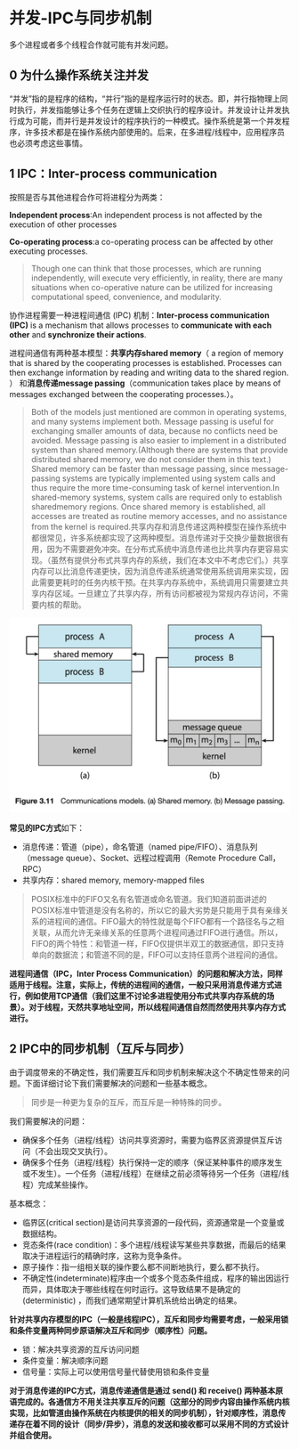 ﻿# 并发-IPC与同步机制

多个进程或者多个线程合作就可能有并发问题。

## 0 为什么操作系统关注并发

“并发”指的是程序的结构，“并行”指的是程序运行时的状态。即，并行指物理上同时执行，并发指能够让多个任务在逻辑上交织执行的程序设计。并发设计让并发执行成为可能，而并行是并发设计的程序执行的一种模式。操作系统是第一个并发程序，许多技术都是在操作系统内部使用的。后来，在多进程/线程中，应用程序员也必须考虑这些事情。

## 1 IPC：Inter-process communication 

按照是否与其他进程合作可将进程分为两类：

**Independent process**:An independent process is not affected by the execution of other processes

**Co-operating process**:a co-operating process can be affected by other executing processes.

> Though one can think that those processes, which are running independently, will execute very efficiently, in reality, there are many situations when co-operative nature can be utilized for increasing computational speed, convenience, and modularity. 

协作进程需要一种进程间通信 (IPC) 机制：**Inter-process communication (IPC)** is a mechanism that allows processes to **communicate with each other** and **synchronize their actions**.

进程间通信有两种基本模型：**共享内存shared memory**（ a region of memory that is shared by the cooperating processes is established. Processes can then exchange information by reading and writing data to the shared region. ）
和**消息传递message passing**（communication takes place by means of messages exchanged between the cooperating processes.）。

> Both of the models just mentioned are common in operating systems, and many systems implement both. Message passing is useful for exchanging smaller amounts of data, because no conflicts need be avoided. Message passing is also easier to implement in a distributed system than shared memory.(Although there are systems that provide distributed shared memory, we do not consider them in this text.) Shared memory can be faster than message passing, since message-passing systems are typically implemented using system calls and thus require the more time-consuming task of kernel intervention.In shared-memory systems, system calls are required only to establish sharedmemory regions. Once shared memory is established, all accesses are treated as routine memory accesses, and no assistance from the kernel is required.共享内存和消息传递这两种模型在操作系统中都很常见，许多系统都实现了这两种模型。消息传递对于交换少量数据很有用，因为不需要避免冲突。在分布式系统中消息传递也比共享内存更容易实现。（虽然有提供分布式共享内存的系统，我们在本文中不考虑它们。）共享内存可以比消息传递更快，因为消息传递系统通常使用系统调用来实现，因此需要更耗时的任务内核干预。在共享内存系统中，系统调用只需要建立共享内存区域。一旦建立了共享内存，所有访问都被视为常规内存访问，不需要内核的帮助。

![](https://raw.githubusercontent.com/yixy4app/images/picgo/202209102132632.png)

**常见的IPC方式**如下：

* 消息传递：管道（pipe），命名管道（named pipe/FIFO）、消息队列（message queue）、Socket、远程过程调用（Remote Procedure Call， RPC）
* 共享内存：shared memory, memory-mapped files

> POSIX标准中的FIFO又名有名管道或命名管道。我们知道前面讲述的POSIX标准中管道是没有名称的，所以它的最大劣势是只能用于具有亲缘关系的进程间的通信。FIFO最大的特性就是每个FIFO都有一个路径名与之相关联，从而允许无亲缘关系的任意两个进程间通过FIFO进行通信。所以，FIFO的两个特性：和管道一样，FIFO仅提供半双工的数据通信，即只支持单向的数据流；和管道不同的是，FIFO可以支持任意两个进程间的通信。

**进程间通信（IPC，Inter Process Communication）的问题和解决方法，同样适用于线程。注意，实际上，传统的进程间的通信，一般只采用消息传递方式进行，例如使用TCP通信（我们这里不讨论多进程使用分布式共享内存系统的场景）。对于线程，天然共享地址空间，所以线程间通信自然而然使用共享内存方式进行。**

## 2 IPC中的同步机制（互斥与同步）

由于调度带来的不确定性，我们需要互斥和同步机制来解决这个不确定性带来的问题。下面详细讨论下我们需要解决的问题和一些基本概念。

> 同步是一种更为复杂的互斥，而互斥是一种特殊的同步。 

我们需要解决的问题：

* 确保多个任务（进程/线程）访问共享资源时，需要为临界区资源提供互斥访问（不会出现交叉执行）。
* 确保多个任务（进程/线程）执行保持一定的顺序（保证某种事件的顺序发生或不发生）。一个任务（进程/线程）在继续之前必须等待另一个任务（进程/线程）完成某些操作。

基本概念：

* 临界区(critical section)是访问共享资源的一段代码，资源通常是一个变量或数据结构。 
* 竞态条件(race condition)：多个进程/线程读写某些共享数据，而最后的结果取决于进程运行的精确时序，这称为竞争条件。
* 原子操作：指一组相关联的操作要么都不间断地执行，要么都不执行。
* 不确定性(indeterminate)程序由一个或多个竞态条件组成，程序的输出因运行而异，具体取决于哪些线程在何时运行。这导致结果不是确定的(deterministic) ，而我们通常期望计算机系统给出确定的结果。 

**针对共享内存模型的IPC（一般是线程IPC），互斥和同步均需要考虑，一般采用锁和条件变量两种同步原语解决互斥和同步（顺序性）问题。**

* 锁：解决共享资源的互斥访问问题
* 条件变量：解决顺序问题
* 信号量：实际上可以使用信号量代替使用锁和条件变量

**对于消息传递的IPC方式，消息传递通信是通过 send() 和 receive() 两种基本原语完成的。各通信方不用关注共享互斥的问题（这部分的同步内容由操作系统内核实现，比如管道由操作系统在内核提供的相关的同步机制），针对顺序性，消息传递存在着不同的设计（同步/异步），消息的发送和接收都可以采用不同的方式设计并组合使用。**
